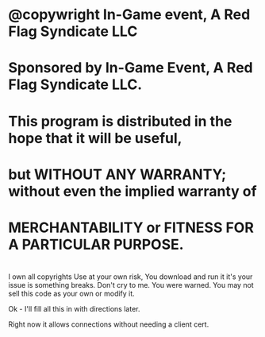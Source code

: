 # @copywright In-Game event, A Red Flag Syndicate LLC
#
# Sponsored by In-Game Event, A Red Flag Syndicate LLC.
#
# This program is distributed in the hope that it will be useful,
# but WITHOUT ANY WARRANTY; without even the implied warranty of
# MERCHANTABILITY or FITNESS FOR A PARTICULAR PURPOSE.
#
#

I own all copyrights
Use at your own risk, You download and run it it's your issue is something breaks.
Don't cry to me. You were warned.
You may not sell this code as your own or modify it.


Ok - I'll fill all this in with directions later.

Right now it allows connections without needing a client cert.
